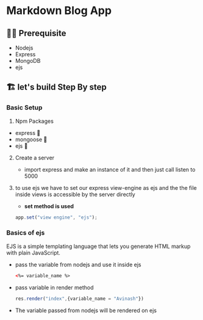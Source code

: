 # Markdown Blog App

## 🧑‍💻 Prerequisite

- Nodejs
- Express
- MongoDB
- ejs

## 🏗️ let's build Step By step

### Basic Setup

1.  Npm Packages

- express 🚋
- mongoose 📅
- ejs 💓

2.  Create a server

    - import express and make an instance of it and then just call listen to 5000

3.  to use ejs we have to set our express view-engine as ejs and the the file inside views is accessible by the server directly
    - **set method is used**
    ```js
    app.set("view engine", "ejs");
    ```

### Basics of ejs

EJS is a simple templating language that lets you generate HTML markup with plain JavaScript.

- pass the variable from nodejs and use it inside ejs

  ```html
  <%= variable_name %>
  ```

- pass variable in render method

  ```js
  res.render("index",{variable_name = "Avinash"})
  ```

- The variable passed from nodejs will be rendered on ejs
